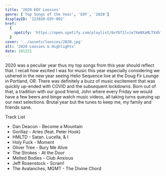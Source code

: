 ```yaml
---
title: '2020 EOY Loosies'
genre: ['Top Songs of the Year', 'EOY', '2020']
displayID: '122020-EOY-002'
href:
  {
    spotify: 'https://open.spotify.com/playlist/6vYbT1lvie7XeNXaMLTXdh?si=5d5b5d9647284eef',
  }
cover: '../assets/loosies/2020.jpg'
alt: '2020 Loosies & Highlights'
date: 201221
---
```


2020 was a peculiar year thus my top songs from this year should reflect that. I recall how excited I was for music this year especially considering we ushered in the new year seeing Helio Sequence live at the Doug Fir Lounge in Portland, OR. There was definitely a buzz of music excitement that was quickly up-ended with COVID and the subsequent lockdowns. Born out of that, a tradition with our good friend, John where every Friday we would have a few beers and binge watch music videos, all taking turns queuing up our next selections. Brutal year but the tunes to keep me, my family and friends sane.

Track List

- Dan Deacon - Become a Mountain
- Gorillaz - Aries (feat. Peter Hook)
- HMLTD - Satan. Lucella, & I
- Holy Fuck - Moment
- Oliver Tree - Bury Me Alive
- The Strokes - At the Door
- Melted Bodies - Club Anxious
- Jeff Rosenstock - Scram!
- The Avalanches, MGMT - The Divine Chord
